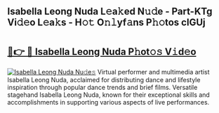 ## Isabella Leong Nuda L𝚎a𝚔ed N𝚞𝚍e - Part-KTg Vi𝚍𝚎o L𝚎a𝚔s - H𝚘𝚝 O𝚗𝚕yf𝚊ns P𝚑𝚘tos clGUj

# <h2><a href="http://kfcdekp.oniu.top/?m=Isabella+Leong+Nuda">🔗👉 🔴 Isabella Leong Nuda P𝚑ot𝚘𝚜 V𝚒d𝚎o</a></h2>

[![Isabella Leong Nuda Nu𝚍e𝚜](https://i.imgur.com/0qMVB7G.gif)](http://kfcdekp.oniu.top/?m=Isabella+Leong+Nuda)
Virtual performer and multimedia artist Isabella Leong Nuda, acclaimed for distributing dance and lifestyle inspiration through popular dance trends and brief films. Versatile stagehand Isabella Leong Nuda, known for their exceptional skills and accomplishments in supporting various aspects of live performances.  
